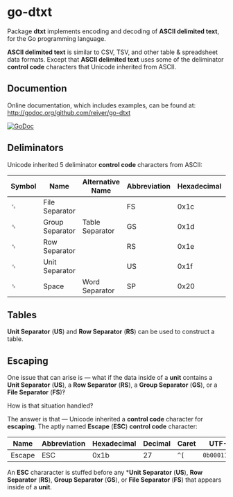 # go-dtxt

Package **dtxt** implements encoding and decoding of **ASCII delimited text**, for the Go programming language.

**ASCII delimited text** is similar to CSV, TSV, and other table & spreadsheet data formats.
Except that **ASCII delimited text** uses some of the deliminator **control code** characters that Unicode inherited from ASCII.

## Documention

Online documentation, which includes examples, can be found at: http://godoc.org/github.com/reiver/go-dtxt

[![GoDoc](https://godoc.org/github.com/reiver/go-dtxt?status.svg)](https://godoc.org/github.com/reiver/go-dtxt)

## Deliminators

Unicode inherited 5 deliminator **control code** characters from ASCII:

| Symbol | Name                      | Alternative Name | Abbreviation | Hexadecimal | Decimal | Caret   | UTF-8        |
|--------|---------------------------|------------------|--------------|-------------|---------|---------|--------------|
| ␜      | File Separator            |                  | FS           |        0x1c |      28 | ``^\``  | `0b00011100` |
| ␝      | Group Separator           | Table Separator  | GS           |        0x1d |      29 | ``^]``  | `0b00011101` |
| ␞      | Row Separator             |                  | RS           |        0x1e |      30 | ``^^``  | `0b00011110` |
| ␟      | Unit Separator            |                  | US           |        0x1f |      31 | ``^_``  | `0b00011111` |
| ␠      | Space                     | Word Separator   | SP           |        0x20 |      32 | ``^```  | `0b00100000` |


## Tables

**Unit Separator** (**US**) and **Row Separator** (**RS**) can be used to construct a table.

## Escaping

One issue that can arise is — what if the data inside of a **unit** contains a **Unit Separator** (**US**), a **Row Separator** (**RS**), a **Group Separator** (**GS**), or a **File Separator** (**FS**)‽

How is that situation handled‽

The answer is that — Unicode inherited a **control code** character for **escaping**.
The aptly named **Escape** (**ESC**) **control code** character:


| Name    | Abbreviation | Hexadecimal | Decimal | Caret   | UTF-8        |
|---------|--------------|-------------|---------|---------|--------------|
| Escape  | ESC          |        0x1b |      27 | ``^[``  | `0b00011011` |


An **ESC** chararacter is stuffed before any ***Unit Separator** (**US**), **Row Separator** (**RS**), **Group Separator** (**GS**), or **File Separator** (**FS**) that appears inside of a **unit**.

